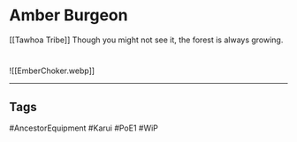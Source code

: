 # Amber Burgeon
[[Tawhoa Tribe]]
Though you might not see it, the forest is always growing.

#
![[EmberChoker.webp]]

---
## Tags
#AncestorEquipment
#Karui
#PoE1 
#WiP 